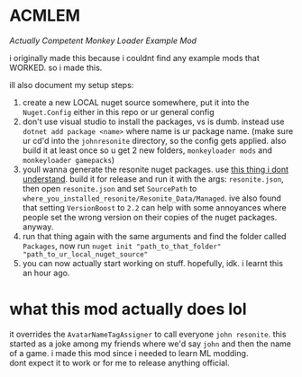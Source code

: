 # ACMLEM
<i>Actually Competent Monkey Loader Example Mod</i></br>

i originally made this because i couldnt find any example mods that WORKED.
so i made this.

ill also document my setup steps:
1. create a new LOCAL nuget source somewhere, put it into the `Nuget.Config` either in this repo or ur general config
2. don't use visual studio to install the packages, vs is dumb. instead use `dotnet add package <name>` where name is ur package name. (make sure ur cd'd into the `johnresonite` directory, so the config gets applied. also build it at least once so u get 2 new folders, `monkeyloader mods` and `monkeyloader gamepacks`)
3. youll wanna generate the resonite nuget packages. use [this thing i dont understand](https://github.com/MonkeyModdingTroop/ReferencePackageGenerator). build it for release and run it with the args: `resonite.json`, then open `resonite.json` and set `SourcePath` to `where_you_installed_resonite/Resonite_Data/Managed`. ive also found that setting `VersionBoost` to `2.2` can help with some annoyances where people set the wrong version on their copies of the nuget packages. anyway.
4. run that thing again with the same arguments and find the folder called `Packages`, now run `nuget init "path_to_that_folder" "path_to_ur_local_nuget_source"`
5. you can now actually start working on stuff. hopefully, idk. i learnt this an hour ago.

# what this mod actually does lol
it overrides the `AvatarNameTagAssigner` to call everyone `john resonite`. this started as a joke among my friends where we'd say `john` and then the name of a game. i made this mod since i needed to learn ML modding.<br/>
dont expect it to work or for me to release anything official.
